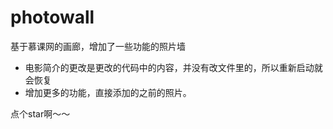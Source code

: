 # photowall
基于慕课网的画廊，增加了一些功能的照片墙

- 电影简介的更改是更改的代码中的内容，并没有改文件里的，所以重新启动就会恢复
- 增加更多的功能，直接添加的之前的照片。

点个star啊～～
